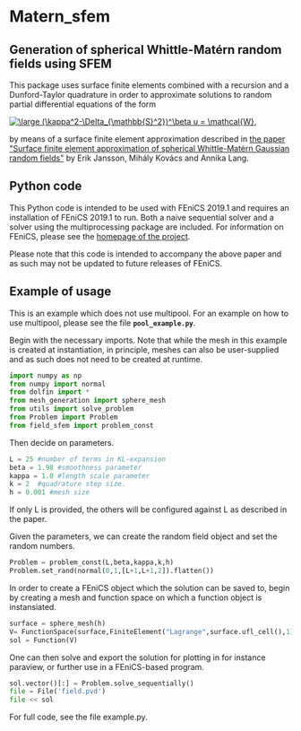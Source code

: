 # Matern_sfem 
## Generation of spherical Whittle-Matérn random fields using SFEM 

This package uses surface finite elements combined with a recursion and a Dunford-Taylor quadrature in order to approximate solutions to random partial differential equations of the form 

<a href="https://www.codecogs.com/eqnedit.php?latex=\large&space;(\kappa^2-\Delta_{\mathbb{S}^2})^\beta&space;u&space;=&space;\mathcal{W}" target="_blank"><img src="https://latex.codecogs.com/gif.latex?\large&space;(\kappa^2-\Delta_{\mathbb{S}^2})^\beta&space;u&space;=&space;\mathcal{W}" title="\large (\kappa^2-\Delta_{\mathbb{S}^2})^\beta u = \mathcal{W}," /></a>

by means of a surface finite element approximation described in [the paper "Surface finite element approximation of spherical Whittle-Matérn Gaussian random fields"](https://arxiv.org/abs/2102.08822) by Erik Jansson, Mihály Kovács and Annika Lang. 

## Python code 

This Python code is intended to be used with FEniCS 2019.1 and requires an installation of FEniCS 2019.1 to run. Both a naive sequential solver and a solver using the multiprocessing package are included. For information on FEniCS, please see the [homepage of the project](https://fenicsproject.org/). 

Please note that this code is intended to accompany the above paper and as such may not be updated to future releases of FEniCS. 

## Example of usage

This is an example which does not use multipool. For an example on how to use multipool, please see the file **`pool_example.py`**.

Begin with the necessary imports. Note that while the mesh in this example is created at instantiation, in principle, meshes can also be user-supplied and as such does not need to be created at runtime. 

```python
import numpy as np 
from numpy import normal 
from dolfin import *
from mesh_generation import sphere_mesh 
from utils import solve_problem 
from Problem import Problem 
from field_sfem import problem_const
```
Then decide on parameters. 
```python
L = 25 #number of terms in KL-expansion 
beta = 1.98 #smoothness parameter 
kappa = 1.0 #length scale parameter
k = 2  #quadrature step size.
h = 0.001 #mesh size 
```
If only L is provided, the others will be configured against L as described in the paper. 

Given the parameters, we can create the random field object and set the random numbers. 

```python
Problem = problem_const(L,beta,kappa,k,h)
Problem.set_rand(normal(0,1,[L+1,L+1,2]).flatten())
```
In order to create a FEniCS object which the solution can be saved to, begin by creating a mesh and function space on which a function object is instansiated. 
```python
surface = sphere_mesh(h)
V= FunctionSpace(surface,FiniteElement("Lagrange",surface.ufl_cell(),1))
sol = Function(V)
```
One can then solve and export the solution for plotting in for instance paraview, or further use in a FEniCS-based program. 
```python
sol.vector()[:] = Problem.solve_sequentially()
file = File('field.pvd')
file << sol
```


For full code, see the file example.py. 





 
